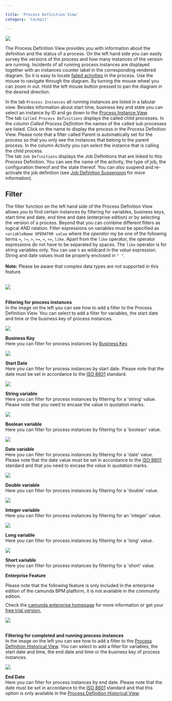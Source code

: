```yaml
---

title: 'Process Definition View'
category: 'Cockpit'

---
```


<div class="row">
  <div class="col-xs-6 col-sm-6 col-md-3">
    <img data-img-thumb src="ref:asset:/assets/img/implementation-cockpit/cockpit-process-definitions-view.png" />
  </div>
  <div class="col-xs-6 col-sm-6 col-md-9">
    <p>The Process Definition View provides you with information about the definition and the status of a process. On the left hand side you can easily survey the versions of the process and how many instances of the version are running. Incidents of all running process instances are displayed together with an instances counter label in the corresponding rendered diagram. So it is easy to locate <a href="ref:#cockpit-failed-jobs">failed activities</a> in the process. Use the mouse to navigate through the diagram. By turning the mouse wheel you can zoom in out. Hold the left mouse button pressed to pan the diagram in the desired direction.</p>
    <p>In the tab <code>Process Instances</code> all running instances are listed in a tabular view. Besides information about start time, business key and state you can select an instance by ID and go down to the <a href="ref:#cockpit-process-instance-detail-view">Process Instance View</a>.<br>
    The tab <code>Called Process Definitions</code> displays the called child processes. In the column <em>Called Process Definition</em> the names of the called sub processes are listed. Click on the name to display the process in the Process Definition View. Please note that a filter called Parent is automatically set for the process so that you only see the instances that belong to the parent process. In the column <em>Activity</em> you can select the instance that is calling the child process.<br>
    The tab <code>Job Definitions</code> displays the Job Definitions that are linked to this Process Definition. You can see the name of the activity, the type of job, the configuration thereof and the state thereof. You can also suspend and re-activate the job definition (see <a href="ref:#cockpit-suspension-job-definition-suspension">Job Definition Suspension</a> for more information).</p>
  </div>
</div>

## Filter
The filter function on the left hand side of the Process Definition View allows you to find certain instances by filtering for variables, business keys, start time and date, end time and date (enterprise edition) or by selecting the version of a process. Beyond that you can combine different filters as logical _AND_ relation. Filter expressions on variables must be specified as `variableName OPERATOR value` where the _operator_ my be one of the following terms `=`, `!=`, `>`, `>=`, `<`, `<=`, `like`. Apart from the `like` operator, the operator expressions do not have to be separated by spaces.
 The `like` operator is for string variables only. You can use `%` as wildcard in the _value_ expression. String and date values must be properly enclosed in `" "`.
<br>
<br>
 <strong>Note:</strong> Please be aware that complex data types are not supported in this feature.
<br>
<br>

<div class="row">
  <div class="col-xs-6 col-sm-6 col-md-3">
    <img data-img-thumb src="ref:asset:/assets/img/implementation-cockpit/filter-examples/add-filter.png" />
  </div>
  <div class="col-xs-6 col-sm-6 col-md-9">
     <p>
       <br>
       <strong>Filtering for process instances</strong><br>
       In the image on the left you can see how to add a filter to the Process Definition View. You can select to add a filter for variables, the start date and time or the business key of process instances.
     </p>
  </div>
</div>

<div class="row">
  <div class="col-xs-6 col-sm-6 col-md-3">
    <img data-img-thumb src="ref:asset:/assets/img/implementation-cockpit/filter-examples/business-key.png" />
  </div>
  <div class="col-xs-6 col-sm-6 col-md-9">
     <p>
       <strong>Business Key</strong><br>
       Here you can filter for process instances by <a href="ref:/guides/user-guide/#process-engine-database-configuration-business-key">Business Key</a>.
     </p>
  </div>
</div>

<div class="row">
  <div class="col-xs-6 col-sm-6 col-md-3">
    <img data-img-thumb src="ref:asset:/assets/img/implementation-cockpit/filter-examples/start-date.png" />
  </div>
  <div class="col-xs-6 col-sm-6 col-md-9">
     <p>
       <strong>Start Date</strong><br>
       Here you can filter for process instances by start date. Please note that the date must be set in accordance to the <a href="http://en.wikipedia.org/wiki/ISO_8601">ISO 8601</a> standard.
     </p>
  </div>
</div>

<div class="row">
  <div class="col-xs-6 col-sm-6 col-md-3">
    <img data-img-thumb src="ref:asset:/assets/img/implementation-cockpit/filter-examples/var-string.png" />
  </div>
  <div class="col-xs-6 col-sm-6 col-md-9">
     <p>
       <strong>String variable</strong><br>
       Here you can filter for process instances by filtering for a 'string' value. Please note that you need to encase the value in quotation marks.
     </p>
  </div>
</div>

<div class="row">
  <div class="col-xs-6 col-sm-6 col-md-3">
    <img data-img-thumb src="ref:asset:/assets/img/implementation-cockpit/filter-examples/var-boolean.png" />
  </div>
  <div class="col-xs-6 col-sm-6 col-md-9">
     <p>
       <strong>Boolean variable</strong><br>
       Here you can filter for process instances by filtering for a 'boolean' value.
     </p>
  </div>
</div>

<div class="row">
  <div class="col-xs-6 col-sm-6 col-md-3">
    <img data-img-thumb src="ref:asset:/assets/img/implementation-cockpit/filter-examples/var-date.png" />
  </div>
  <div class="col-xs-6 col-sm-6 col-md-9">
     <p>
       <strong>Date variable</strong><br>
       Here you can filter for process instances by filtering for a 'date' value. Please note that the date value must be set in accordance to the <a href="http://en.wikipedia.org/wiki/ISO_8601">ISO 8601</a> standard and that you need to encase the value in quotation marks.
     </p>
  </div>
</div>

<div class="row">
  <div class="col-xs-6 col-sm-6 col-md-3">
    <img data-img-thumb src="ref:asset:/assets/img/implementation-cockpit/filter-examples/var-double.png" />
  </div>
  <div class="col-xs-6 col-sm-6 col-md-9">
     <p>
       <strong>Double variable</strong><br>
       Here you can filter for process instances by filtering for a 'double' value.
     </p>
  </div>
</div>

<div class="row">
  <div class="col-xs-6 col-sm-6 col-md-3">
    <img data-img-thumb src="ref:asset:/assets/img/implementation-cockpit/filter-examples/var-integer.png" />
  </div>
  <div class="col-xs-6 col-sm-6 col-md-9">
     <p>
       <strong>Integer variable</strong><br>
       Here you can filter for process instances by filtering for an 'integer' value.
     </p>
  </div>
</div>

<div class="row">
  <div class="col-xs-6 col-sm-6 col-md-3">
    <img data-img-thumb src="ref:asset:/assets/img/implementation-cockpit/filter-examples/var-long.png" />
  </div>
  <div class="col-xs-6 col-sm-6 col-md-9">
     <p>
       <strong>Long variable</strong><br>
       Here you can filter for process instances by filtering for a 'long' value.
     </p>
  </div>
</div>

<div class="row">
  <div class="col-xs-6 col-sm-6 col-md-3">
    <img data-img-thumb src="ref:asset:/assets/img/implementation-cockpit/filter-examples/var-short.png" />
  </div>
  <div class="col-xs-6 col-sm-6 col-md-9">
     <p>
       <strong>Short variable</strong><br>
       Here you can filter for process instances by filtering for a 'short' value.
     </p>
  </div>
</div>

<div class="alert alert-warning">
 <p><strong>Enterprise Feature</strong></p>
 Please note that the following feature is only included in the enterprise edition of the camunda BPM platform, it is not available in the community edition.
 <p style="margin-top:10px">Check the <a href="http://camunda.com/bpm/enterprise/ ">camunda enterprise homepage</a> for more information or get your <a href="http://camunda.com/bpm/enterprise/trial/">free trial version.</a></p></div>

<div class="row">
  <div class="col-xs-6 col-sm-6 col-md-3">
    <img data-img-thumb src="ref:asset:/assets/img/implementation-cockpit/filter-examples/history-filter.png" />
  </div>
  <div class="col-xs-6 col-sm-6 col-md-9">
     <p>
       <br>
       <strong>Filtering for completed and running process instances</strong><br>
       In the image on the left you can see how to add a filter to the <a href="#cockpit-history-view-process-definition-historical-view">Process Definition Historical View</a>. You can select to add a filter for variables, the start date and time, the end date and time or the business key of process instances.
     </p>
  </div>
</div>

<div class="row">
  <div class="col-xs-6 col-sm-6 col-md-3">
    <img data-img-thumb src="ref:asset:/assets/img/implementation-cockpit/filter-examples/end-date.png" />
  </div>
  <div class="col-xs-6 col-sm-6 col-md-9">
     <p>
       <strong>End Date</strong><br>
       Here you can filter for process instances by end date. Please note that the date must be set in accordance to the <a href="http://en.wikipedia.org/wiki/ISO_8601">ISO 8601</a> standard and that this option is only available in the <a href="#cockpit-history-view-process-definition-historical-view">Process Definition Historical View</a>.
     </p>
  </div>
</div>